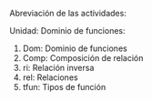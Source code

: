 Abreviación de las actividades:

Unidad: 
Dominio de funciones:
1. Dom: Dominio de funciones
2. Comp: Composición de relación
3. ri: Relación inversa
4. rel: Relaciones
5. tfun: Tipos de función